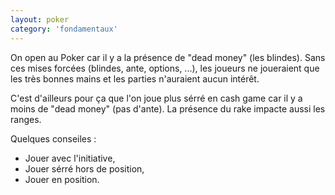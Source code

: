 ```yaml
---
layout: poker
category: 'fondamentaux'
---
```


<p>
On open au Poker car il y a la présence de "dead money" (les blindes). Sans ces mises forcées (blindes, ante, options, ...), les joueurs ne joueraient que les très bonnes mains et les parties n'auraient aucun intérêt.
</p>

<p>
C'est d'ailleurs pour ça que l'on joue plus sérré en cash game car il y a moins de "dead money" (pas d'ante). La présence du rake impacte aussi les ranges.
</p>

<p>
Quelques conseiles :
</p>

<ul>
  <li>Jouer avec l'initiative,</li>
  <li>Jouer sérré hors de position,</li>
  <li>Jouer en position.</li>
</ul>
